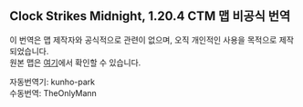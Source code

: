 ## Clock Strikes Midnight, 1.20.4 CTM 맵 비공식 번역
이 번역은 맵 제작자와 공식적으로 관련이 없으며, 오직 개인적인 사용을 목적으로 제작되었습니다.  
원본 맵은 [여기](https://ctmrepository.com/index.php?action=viewMap&id=632)에서 확인할 수 있습니다.

자동번역기: kunho-park  
수동번역: TheOnlyMann  